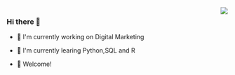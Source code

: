 <img align="right" src="https://github-readme-stats.vercel.app/api?username=7410Charlie&show_icons=true&icon_color=CE1D2D&text_color=718096&bg_color=ffffff&hide_title=true" />


### Hi there 👋
- :hammer: I'm currently working on Digital Marketing
 
- :ram: I'm currently learing Python,SQL and R

- 🌈 Welcome!
